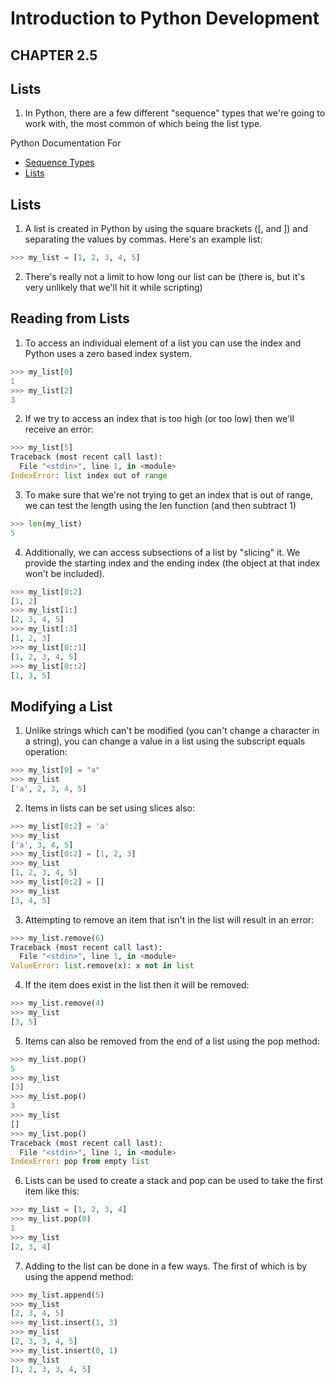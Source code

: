 # Introduction to Python Development 


## CHAPTER 2.5
## Lists

1. In Python, there are a few different "sequence" types that we're going to work with, the most common of which being the list type.

Python Documentation For 
* [Sequence Types](https://docs.python.org/3/library/stdtypes.html#sequence-types-list-tuple-range)
* [Lists](https://docs.python.org/3/library/stdtypes.html#list)


## Lists
1. A list is created in Python by using the square brackets ([, and ]) and separating the values by commas. Here's an example list:
```python
>>> my_list = [1, 2, 3, 4, 5]
```
2. There's really not a limit to how long our list can be (there is, but it's very unlikely that we'll hit it while scripting)

## Reading from Lists
1. To access an individual element of a list you can use the index and Python uses a zero based index system.
```python
>>> my_list[0]
1
>>> my_list[2]
3
```
2. If we try to access an index that is too high (or too low) then we'll receive an error:
```python
>>> my_list[5]
Traceback (most recent call last):
  File "<stdin>", line 1, in <module>
IndexError: list index out of range
```
3. To make sure that we're not trying to get an index that is out of range, we can test the length using the len function (and then subtract 1)
```python
>>> len(my_list)
5
```
4. Additionally, we can access subsections of a list by "slicing" it. We provide the starting index and the ending index (the object at that index won't be included).
```python
>>> my_list[0:2]
[1, 2]
>>> my_list[1:]
[2, 3, 4, 5]
>>> my_list[:3]
[1, 2, 3]
>>> my_list[0::1]
[1, 2, 3, 4, 5]
>>> my_list[0::2]
[1, 3, 5]
```
## Modifying a List
1. Unlike strings which can't be modified (you can't change a character in a string), you can change a value in a list using the subscript equals operation:
```python
>>> my_list[0] = "a"
>>> my_list
['a', 2, 3, 4, 5]
```
2. Items in lists can be set using slices also:
```python
>>> my_list[0:2] = 'a'
>>> my_list
['a', 3, 4, 5]
>>> my_list[0:2] = [1, 2, 3]
>>> my_list
[1, 2, 3, 4, 5]
>>> my_list[0:2] = []
>>> my_list
[3, 4, 5]
```
3. Attempting to remove an item that isn't in the list will result in an error:
```python
>>> my_list.remove(6)
Traceback (most recent call last):
  File "<stdin>", line 1, in <module>
ValueError: list.remove(x): x not in list
```
4. If the item does exist in the list then it will be removed:
```python
>>> my_list.remove(4)
>>> my_list
[3, 5]
```
5. Items can also be removed from the end of a list using the pop method:
```python
>>> my_list.pop()
5
>>> my_list
[3]
>>> my_list.pop()
3
>>> my_list
[]
>>> my_list.pop()
Traceback (most recent call last):
  File "<stdin>", line 1, in <module>
IndexError: pop from empty list
```
6. Lists can be used to create a stack and pop can be used to take the first item like this:
```python
>>> my_list = [1, 2, 3, 4]
>>> my_list.pop(0)
1
>>> my_list
[2, 3, 4]
```
7. Adding to the list can be done in a few ways. The first of which is by using the append method:
```python
>>> my_list.append(5)
>>> my_list
[2, 3, 4, 5]
>>> my_list.insert(1, 3)
>>> my_list
[2, 3, 3, 4, 5]
>>> my_list.insert(0, 1)
>>> my_list
[1, 2, 3, 3, 4, 5]
```
